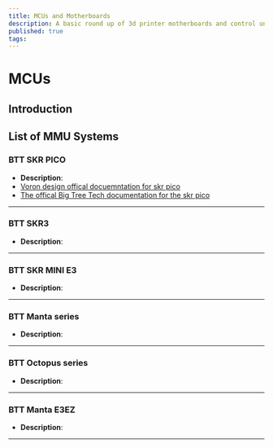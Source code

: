 ```yaml
---
title: MCUs and Motherboards
description: A basic round up of 3d printer motherboards and control units
published: true
tags: 
---
```

# MCUs

## Introduction

<!-- Google AdSense Code -->
<script async src="https://pagead2.googlesyndication.com/pagead/js/adsbygoogle.js?client=ca-pub-8999624978372317"
     crossorigin="anonymous"></script>
<ins class="adsbygoogle"
     style="display:block; text-align:center;"
     data-ad-layout="in-article"
     data-ad-format="fluid"
     data-ad-client="ca-pub-8999624978372317"
     data-ad-slot="1140087271"></ins>
<script>
     (adsbygoogle = window.adsbygoogle || []).push({});
</script>


## List of MMU Systems

### **BTT SKR PICO**
- **Description**: 
- [Voron design offical docuemntation for skr pico](https://docs.vorondesign.com/build/software/skrPico_klipper.html)
- [The offical Big Tree Tech documentation for the skr pico](https://github.com/bigtreetech/SKR-Pico/tree/master)
---
### **BTT SKR3**
- **Description**: 
<!-- - [Learn More](./.md) -->
---
### **BTT SKR MINI E3**
- **Description**: 
<!-- - [Learn More](./.md) -->
---
### **BTT Manta series**
- **Description**: 
<!-- - [Learn More](./.md) -->
---
### **BTT Octopus series**
- **Description**: 
<!-- - [Learn More](./.md) -->
---
### **BTT Manta E3EZ**
- **Description**: 
<!-- - [Learn More](./.md) -->
---

<!-- Google AdSense Code -->
<script async src="https://pagead2.googlesyndication.com/pagead/js/adsbygoogle.js?client=ca-pub-8999624978372317"
     crossorigin="anonymous"></script>
<ins class="adsbygoogle"
     style="display:block; text-align:center;"
     data-ad-layout="in-article"
     data-ad-format="fluid"
     data-ad-client="ca-pub-8999624978372317"
     data-ad-slot="1140087271"></ins>
<script>
     (adsbygoogle = window.adsbygoogle || []).push({});
</script>
